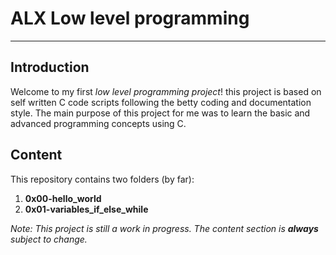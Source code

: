 # ALX Low level programming
---
## Introduction
Welcome to my first *low level programming project*! this project is based on self written C code scripts following the betty coding and documentation style. The main purpose of this project for me was to learn the basic and advanced programming concepts using C.
## Content
This repository contains two folders (by far):
1. **0x00-hello_world**
2. **0x01-variables_if_else_while**


*Note: This project is still a work in progress. The content section is **always** subject to change.*
